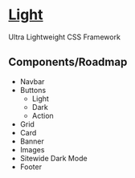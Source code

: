 # [Light](http://cquanu.github.io/light.css/)

Ultra Lightweight CSS Framework

## Components/Roadmap

- Navbar
- Buttons
    - Light
    - Dark
    - Action
- Grid
- Card
- Banner
- Images
- Sitewide Dark Mode
- Footer